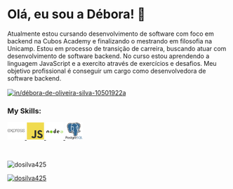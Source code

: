 <h1 align="left">Olá, eu sou a Débora! 👋</h1>

<p align="left" style="text-align: justify">

  Atualmente estou cursando desenvolvimento de software com foco em backend na Cubos Academy e finalizando o mestrando em filosofia na Unicamp. Estou em processo de transição de carreira, buscando atuar com desenvolvimento de software backend. No curso estou aprendendo a linguagem JavaScript e a exercito através de exercícios e desafios. Meu objetivo profissional é conseguir um cargo como desenvolvedora de software backend.

</p>
  

<p align="left">
<a href="https://linkedin.com/in/in/débora-de-oliveira-silva-10501922a" target="blank"><img align="center" src="https://raw.githubusercontent.com/rahuldkjain/github-profile-readme-generator/master/src/images/icons/Social/linked-in-alt.svg" alt="in/débora-de-oliveira-silva-10501922a" height="30" width="40" /></a>
</p>

<h3 align="left">My Skills:</h3>
<p align="left"> <a href="https://expressjs.com" target="_blank" rel="noreferrer"> <img src="https://raw.githubusercontent.com/devicons/devicon/master/icons/express/express-original-wordmark.svg" alt="express" width="40" height="40"/> </a> <a href="https://developer.mozilla.org/en-US/docs/Web/JavaScript" target="_blank" rel="noreferrer"> <img src="https://raw.githubusercontent.com/devicons/devicon/master/icons/javascript/javascript-original.svg" alt="javascript" width="40" height="40"/> </a> <a href="https://nodejs.org" target="_blank" rel="noreferrer"> <img src="https://raw.githubusercontent.com/devicons/devicon/master/icons/nodejs/nodejs-original-wordmark.svg" alt="nodejs" width="40" height="40"/> </a> <a href="https://www.postgresql.org" target="_blank" rel="noreferrer"> <img src="https://raw.githubusercontent.com/devicons/devicon/master/icons/postgresql/postgresql-original-wordmark.svg" alt="postgresql" width="40" height="40"/> </a> </p>

</br>

<p><img align="left" src="https://github-readme-stats.vercel.app/api/top-langs?username=dosilva425&show_icons=true&locale=en&layout=compact" alt="dosilva425" /></p>

</br>

<p align="left"> <a href="https://github.com/ryo-ma/github-profile-trophy"><img src="https://github-profile-trophy.vercel.app/?username=dosilva425" alt="dosilva425" /></a> </p>
